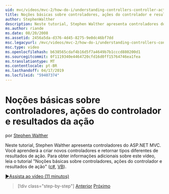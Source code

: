 ```yaml
---
uid: mvc/videos/mvc-2/how-do-i/understanding-controllers-controller-actions-and-action-results
title: Noções básicas sobre controladores, ações do controlador e resultados de ação | Microsoft Docs
author: StephenWalther
description: Neste tutorial, Stephen Walther apresenta controladores do ASP.NET MVC. Você aprenderá a criar novos controladores e retornar tipos diferentes de res de ação...
ms.author: riande
ms.date: 08/20/2008
ms.assetid: 2456a5da-d376-4d45-8275-9e0dc46bf7dd
msc.legacyurl: /mvc/videos/mvc-2/how-do-i/understanding-controllers-controller-actions-and-action-results
msc.type: video
ms.openlocfilehash: b638565cdaf4b16d5f7a4649b7b1cccd880200d1
ms.sourcegitcommit: 0f1119340e4464720cfd16d0ff15764746ea1fea
ms.translationtype: MT
ms.contentlocale: pt-BR
ms.lasthandoff: 04/17/2019
ms.locfileid: "59407374"
---
```

# <a name="understanding-controllers-controller-actions-and-action-results"></a>Noções básicas sobre controladores, ações do controlador e resultados da ação

por [Stephen Walther](https://github.com/StephenWalther)

Neste tutorial, Stephen Walther apresenta controladores do ASP.NET MVC. Você aprenderá a criar novos controladores e retornar tipos diferentes de resultados de ação. Para obter informações adicionais sobre este vídeo, leia o tutorial "Noções básicas sobre controladores, ações do controlador e resultados de ação" ([c#](../../../overview/older-versions-1/controllers-and-routing/aspnet-mvc-controllers-overview-cs.md), [VB](../../../overview/older-versions-1/controllers-and-routing/asp-net-mvc-controller-overview-vb.md)).

[&#9654;Assista ao vídeo (11 minutos)](https://channel9.msdn.com/Blogs/ASP-NET-Site-Videos/understanding-controllers-controller-actions-and-action-results)

> [!div class="step-by-step"]
> [Anterior](aspnet-mvc-controller-overview.md)
> [Próximo](understanding-views-view-data-and-html-helpers.md)

